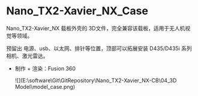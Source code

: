 # Nano_TX2-Xavier_NX_Case

Nano_TX2-Xavier_NX 载板外壳的 3D文件，完全兼容该载板，适用于无人机视觉等领域。

预留出 电源、usb、以太网、排针等位置，顶部可以拓展安装 D435/D435i 系列相机、激光雷达。

* 制作 + 渲染：Fusion 360

  ![](E:\software\Git\GitRepository\Nano_TX2-Xavier_NX-CB\04_3D Model\model_case.png)

  

  